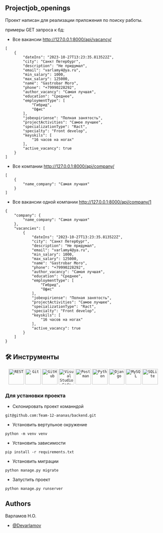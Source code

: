 
## Projectjob_openings

Проект написан для реализации приложения по поиску работы.

примеры GET запроса к бд: 
- Все вакансии http://127.0.0.1:8000/api/vacancy/
```
[
    {
        "dateIns": "2023-10-27T13:23:35.813522Z",
        "city": "Санкт Петербург",
        "description": "Не придумал",
        "email": "varlamy4@ya.ru",
        "min_salary": 1000,
        "max_salary": 125000,
        "name": "Gastrobar Moro",
        "phone": "+79990228292",
        "author_vacancy": "Самая лучшая",
        "education": "Среднее",
        "employmentType": [
            "Гибрид",
            "Офис"
        ],
        "jobexpiriense": "Полная занятость",
        "projectActivities": "Самое лучшее",
        "specializationType": "Ract",
        "specialty": "Front develop",
        "keyskils": [
            "16 часов на ногах"
        ],
        "active_vacancy": true
    }
]
```
- Все компании http://127.0.0.1:8000/api/company/
```
[
    {
        "name_company": "Самая лучшая"
    }
]
```
- Все вакансии одной компании http://127.0.0.1:8000/api/company/1
```
{
    "company": {
        "name_company": "Самая лучшая"
    },
    "vacancies": [
        {
            "dateIns": "2023-10-27T13:23:35.813522Z",
            "city": "Санкт Петербург",
            "description": "Не придумал",
            "email": "varlamy4@ya.ru",
            "min_salary": 1000,
            "max_salary": 125000,
            "name": "Gastrobar Moro",
            "phone": "+79990228292",
            "author_vacancy": "Самая лучшая",
            "education": "Среднее",
            "employmentType": [
                "Гибрид",
                "Офис"
            ],
            "jobexpiriense": "Полная занятость",
            "projectActivities": "Самое лучшее",
            "specializationType": "Ract",
            "specialty": "Front develop",
            "keyskils": [
                "16 часов на ногах"
            ],
            "active_vacancy": true
        }
    ]
}
```
## 🛠 Инструменты
<div align="center">
	<code><img width="50" src="https://user-images.githubusercontent.com/25181517/192107858-fe19f043-c502-4009-8c47-476fc89718ad.png" alt="REST" title="REST"/></code>
	<code><img width="50" src="https://user-images.githubusercontent.com/25181517/192108372-f71d70ac-7ae6-4c0d-8395-51d8870c2ef0.png" alt="Git" title="Git"/></code>
	<code><img width="50" src="https://user-images.githubusercontent.com/25181517/192108374-8da61ba1-99ec-41d7-80b8-fb2f7c0a4948.png" alt="GitHub" title="GitHub"/></code>
	<code><img width="50" src="https://user-images.githubusercontent.com/25181517/192108891-d86b6220-e232-423a-bf5f-90903e6887c3.png" alt="Visual Studio Code" title="Visual Studio Code"/></code>
	<code><img width="50" src="https://user-images.githubusercontent.com/25181517/192109061-e138ca71-337c-4019-8d42-4792fdaa7128.png" alt="Postman" title="Postman"/></code>
	<code><img width="50" src="https://user-images.githubusercontent.com/25181517/183423507-c056a6f9-1ba8-4312-a350-19bcbc5a8697.png" alt="Python" title="Python"/></code>
	<code><img width="50" src="https://github.com/marwin1991/profile-technology-icons/assets/62091613/9bf5650b-e534-4eae-8a26-8379d076f3b4" alt="Django" title="Django"/></code>
	<code><img width="50" src="https://user-images.githubusercontent.com/25181517/183896128-ec99105a-ec1a-4d85-b08b-1aa1620b2046.png" alt="MySQL" title="MySQL"/></code>
	<code><img width="50" src="https://github.com/marwin1991/profile-technology-icons/assets/136815194/82df4543-236b-4e45-9604-5434e3faab17" alt="SQLite" title="SQLite"/></code>
</div>

### Для установки проекта
- Cклонировать проект команндой 
```
git@github.com:Team-12-ananas/backend.git
```
- Установить вертульное окружение
```
python -m venv venv
```
- Установить зависимости
```
pip install -r requirements.txt
```
- Установить миграции
```
python manage.py migrate
```
- Запустить проект
```
python manage.py runserver
```

## Authors
Варламов Н.О.
- [@Devarlamov](https://www.github.com/devarlamov)
